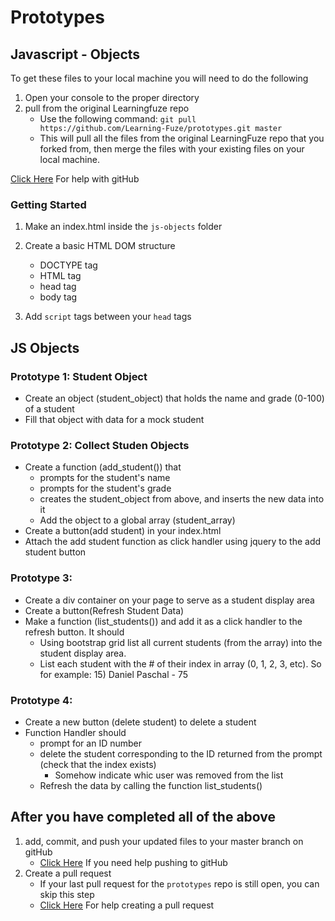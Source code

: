 # Prototypes

## Javascript - Objects

To get these files to your local machine you will need to do the following

1. Open your console to the proper directory
2. pull from the original Learningfuze repo
	- Use the following command:
		`git pull https://github.com/Learning-Fuze/prototypes.git master`
	- This will pull all the files from the original LearningFuze repo that you forked from, then merge the files with your existing files on your local machine.

<a href="https://github.com/Learning-Fuze/git-workflow#github-workflow">Click Here</a> For help with gitHub 

### Getting Started

1. Make an index.html inside the `js-objects` folder

2. Create a basic HTML DOM structure
	- DOCTYPE tag
	- HTML tag
	- head tag
	- body tag

3. Add `script` tags between your `head` tags

## JS Objects

### Prototype 1: Student Object
- Create an object (student_object) that holds the name and grade (0-100) of a student
- Fill that object with data for a mock student

### Prototype 2: Collect Studen Objects
- Create a function (add_student()) that 
	- prompts for the student's name
	- prompts for the student's grade
	- creates the student_object from above, and inserts the new data into it
	- Add the object to a global array (student_array)
- Create a button(add student) in your index.html
- Attach the add student function as click handler using jquery to the add student button

### Prototype 3: 
- Create a div container on your page to serve as a student display area
- Create a button(Refresh Student Data)
- Make a function (list_students()) and add it as a click handler to the refresh button.  It should
	- Using bootstrap grid list all current students (from the array) into the student display area. 
	- List each student with the # of their index in array (0, 1, 2, 3, etc).  So for example: 15) Daniel Paschal - 75

### Prototype 4:
- Create a new button (delete student) to delete a student
- Function Handler should
	- prompt for an ID number
	- delete the student corresponding to the ID returned from the prompt (check that the index exists)
		- Somehow indicate whic user was removed from the list
	- Refresh the data by calling the function list_students()

## After you have completed all of the above

1. add, commit, and push your updated files to your master branch on gitHub
	- <a href="https://github.com/Learning-Fuze/git-workflow#step-4---pushing-your-work-back-to-github">Click Here</a> If you need help pushing to gitHub
2. Create a pull request
	- If your last pull request for the `prototypes` repo is still open, you can skip this step
	- <a href="https://github.com/Learning-Fuze/git-workflow#step-5---creating-a-pull-request-1">Click Here</a> For help creating a pull request
